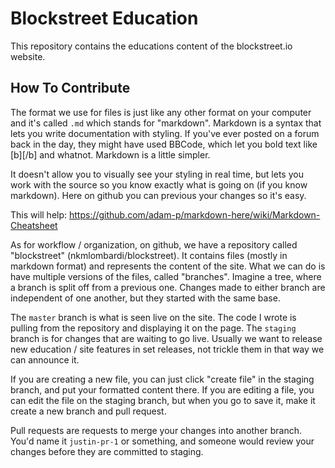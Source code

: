 # Blockstreet Education
This repository contains the educations content of the blockstreet.io website.

## How To Contribute
The format we use for files is just like any other format on your computer and it's called `.md` which stands for "markdown". Markdown is a syntax that lets you write documentation with styling. If you've ever posted on a forum back in the day, they might have used BBCode, which let you bold text like [b][/b] and whatnot. Markdown is a little simpler.
 
It doesn't allow you to visually see your styling in real time, but lets you work with the source so you know exactly what is going on (if you know markdown). Here on github you can previous your changes so it's easy.

This will help: https://github.com/adam-p/markdown-here/wiki/Markdown-Cheatsheet

As for workflow / organization, on github, we have a repository called "blockstreet" (nkmlombardi/blockstreet). It contains files (mostly in markdown format) and represents the content of the site. What we can do is have multiple versions of the files, called "branches". Imagine a tree, where a branch is split off from a previous one. Changes made to either branch are independent of one another, but they started with the same base.

The `master` branch is what is seen live on the site. The code I wrote is pulling from the repository and displaying it on the page. The `staging` branch is for changes that are waiting to go live. Usually we want to release new education / site features in set releases, not trickle them in that way we can announce it.

If you are creating a new file, you can just click "create file" in the staging branch, and put your formatted content there. If you are editing a file, you can edit the file on the staging branch, but when you go to save it, make it create a new branch and pull request.

Pull requests are requests to merge your changes into another branch. You'd name it `justin-pr-1` or something, and someone would review your changes before they are committed to staging.
